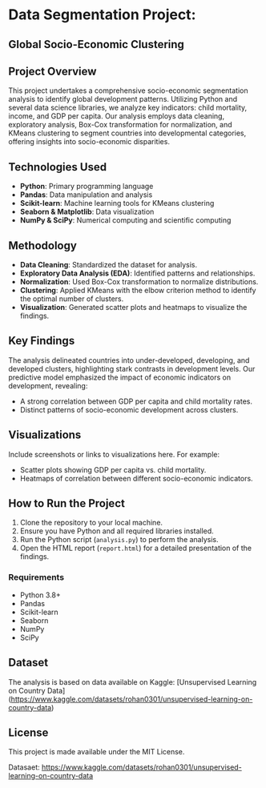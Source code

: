 
# Data Segmentation Project: 
## Global Socio-Economic Clustering

## Project Overview
This project undertakes a comprehensive socio-economic segmentation analysis to identify global development patterns. Utilizing Python and several data science libraries, we analyze key indicators: child mortality, income, and GDP per capita. Our analysis employs data cleaning, exploratory analysis, Box-Cox transformation for normalization, and KMeans clustering to segment countries into developmental categories, offering insights into socio-economic disparities.

## Technologies Used
- **Python**: Primary programming language
- **Pandas**: Data manipulation and analysis
- **Scikit-learn**: Machine learning tools for KMeans clustering
- **Seaborn & Matplotlib**: Data visualization
- **NumPy & SciPy**: Numerical computing and scientific computing

## Methodology
- **Data Cleaning**: Standardized the dataset for analysis.
- **Exploratory Data Analysis (EDA)**: Identified patterns and relationships.
- **Normalization**: Used Box-Cox transformation to normalize distributions.
- **Clustering**: Applied KMeans with the elbow criterion method to identify the optimal number of clusters.
- **Visualization**: Generated scatter plots and heatmaps to visualize the findings.

## Key Findings
The analysis delineated countries into under-developed, developing, and developed clusters, highlighting stark contrasts in development levels. Our predictive model emphasized the impact of economic indicators on development, revealing:
- A strong correlation between GDP per capita and child mortality rates.
- Distinct patterns of socio-economic development across clusters.

## Visualizations
Include screenshots or links to visualizations here. For example:
- Scatter plots showing GDP per capita vs. child mortality.
- Heatmaps of correlation between different socio-economic indicators.

## How to Run the Project
1. Clone the repository to your local machine.
2. Ensure you have Python and all required libraries installed.
3. Run the Python script (`analysis.py`) to perform the analysis.
4. Open the HTML report (`report.html`) for a detailed presentation of the findings.

### Requirements
- Python 3.8+
- Pandas
- Scikit-learn
- Seaborn
- NumPy
- SciPy

## Dataset
The analysis is based on data available on Kaggle: [Unsupervised Learning on Country Data] (https://www.kaggle.com/datasets/rohan0301/unsupervised-learning-on-country-data)

## License
This project is made available under the MIT License.


Datasaet: https://www.kaggle.com/datasets/rohan0301/unsupervised-learning-on-country-data
